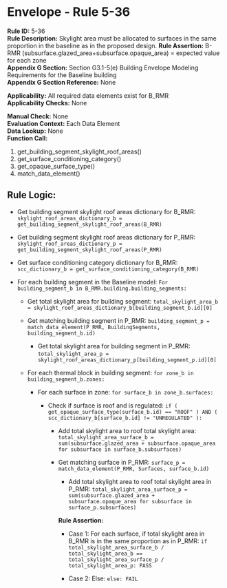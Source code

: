 
# Envelope - Rule 5-36  

**Rule ID:** 5-36  
**Rule Description:**  Skylight area must be allocated to surfaces in the same proportion in the baseline as in the proposed design.
**Rule Assertion:** B-RMR (subsurface.glazed_area+subsurface.opaque_area) = expected value for each zone  
**Appendix G Section:** Section G3.1-5(e) Building Envelope Modeling Requirements for the Baseline building  
**Appendix G Section Reference:** None  

**Applicability:** All required data elements exist for B_RMR  
**Applicability Checks:**  None  

**Manual Check:** None  
**Evaluation Context:** Each Data Element  
**Data Lookup:** None  
**Function Call:**  

  1. get_building_segment_skylight_roof_areas()  
  2. get_surface_conditioning_category()
  3. get_opaque_surface_type()
  4. match_data_element()

## Rule Logic:

- Get building segment skylight roof areas dictionary for B_RMR: `skylight_roof_areas_dictionary_b = get_building_segment_skylight_roof_areas(B_RMR)`

- Get building segment skylight roof areas dictionary for P_RMR: `skylight_roof_areas_dictionary_p = get_building_segment_skylight_roof_areas(P_RMR)`

- Get surface conditioning category dictionary for B_RMR: `scc_dictionary_b = get_surface_conditioning_category(B_RMR)`  

- For each building segment in the Baseline model: `For building_segment_b in B_RMR.building.building_segments:`

  - Get total skylight area for building segment: `total_skylight_area_b = skylight_roof_areas_dictionary_b[building_segment_b.id][0]`

  - Get matching building segment in P_RMR: `building_segment_p = match_data_element(P_RMR, BuildingSegments, building_segment_b.id)`
  
    - Get total skylight area for building segment in P_RMR: `total_skylight_area_p = skylight_roof_areas_dictionary_p[building_segment_p.id][0]`

  - For each thermal block in building segment: `for zone_b in building_segment_b.zones:`
  
    - For each surface in zone: `for surface_b in zone_b.surfaces:`  

      - Check if surface is roof and is regulated: `if ( get_opaque_surface_type(surface_b.id) == "ROOF" ) AND ( scc_dictionary_b[surface_b.id] != "UNREGULATED" ):`

        - Add total skylight area to roof total skylight area: `total_skylight_area_surface_b = sum(subsurface.glazed_area + subsurface.opaque_area for subsurface in surface_b.subsurfaces)`

        - Get matching surface in P_RMR: `surface_p = match_data_element(P_RMR, Surfaces, surface_b.id)`

          - Add total skylight area to roof total skylight area in P_RMR: `total_skylight_area_surface_p = sum(subsurface.glazed_area + subsurface.opaque_area for subsurface in surface_p.subsurfaces)`

          **Rule Assertion:**

          - Case 1: For each surface, if total skylight area in B_RMR is in the same proportion as in P_RMR: `if total_skylight_area_surface_b / total_skylight_area_b == total_skylight_area_surface_p / total_skylight_area_p: PASS`

          - Case 2: Else: `else: FAIL`
